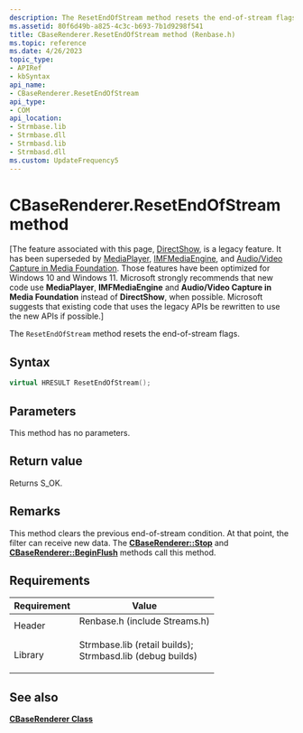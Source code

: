 ```yaml
---
description: The ResetEndOfStream method resets the end-of-stream flags.
ms.assetid: 80f6d49b-a825-4c3c-b693-7b1d9298f541
title: CBaseRenderer.ResetEndOfStream method (Renbase.h)
ms.topic: reference
ms.date: 4/26/2023
topic_type: 
- APIRef
- kbSyntax
api_name: 
- CBaseRenderer.ResetEndOfStream
api_type: 
- COM
api_location: 
- Strmbase.lib
- Strmbase.dll
- Strmbasd.lib
- Strmbasd.dll
ms.custom: UpdateFrequency5
---
```


# CBaseRenderer.ResetEndOfStream method

\[The feature associated with this page, [DirectShow](/windows/win32/directshow/directshow), is a legacy feature. It has been superseded by [MediaPlayer](/uwp/api/Windows.Media.Playback.MediaPlayer), [IMFMediaEngine](/windows/win32/api/mfmediaengine/nn-mfmediaengine-imfmediaengine), and [Audio/Video Capture in Media Foundation](windows/win32/medfound/audio-video-capture-in-media-foundation). Those features have been optimized for Windows 10 and Windows 11. Microsoft strongly recommends that new code use **MediaPlayer**, **IMFMediaEngine** and **Audio/Video Capture in Media Foundation** instead of **DirectShow**, when possible. Microsoft suggests that existing code that uses the legacy APIs be rewritten to use the new APIs if possible.\]

The `ResetEndOfStream` method resets the end-of-stream flags.

## Syntax


```C++
virtual HRESULT ResetEndOfStream();
```



## Parameters

This method has no parameters.

## Return value

Returns S\_OK.

## Remarks

This method clears the previous end-of-stream condition. At that point, the filter can receive new data. The [**CBaseRenderer::Stop**](cbaserenderer-stop.md) and [**CBaseRenderer::BeginFlush**](cbaserenderer-beginflush.md) methods call this method.

## Requirements



| Requirement | Value |
|--------------------|--------------------------------------------------------------------------------------------------------------------------------------------------------------------------------------------|
| Header<br/>  | <dl> <dt>Renbase.h (include Streams.h)</dt> </dl>                                                                                   |
| Library<br/> | <dl> <dt>Strmbase.lib (retail builds); </dt> <dt>Strmbasd.lib (debug builds)</dt> </dl> |



## See also

<dl> <dt>

[**CBaseRenderer Class**](cbaserenderer.md)
</dt> </dl>

 

 




